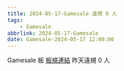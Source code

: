 ```yaml
---
title: 2024-05-17-Gamesale 違規 0 人
tags:
    - Gamesale
abbrlink: 2024-05-17-Gamesale
date: Gamesale-2024-05-17 12:00:00
---
```

Gamesale 板 [板規連結](https://www.ptt.cc/bbs/Gossiping/M.1637425085.A.07D.html)
昨天違規 0 人
